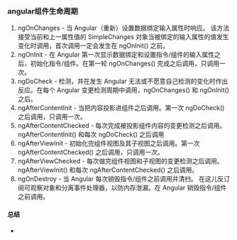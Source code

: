 ### angular组件生命周期

1.  ngOnChanges - 当 Angular（重新）设置数据绑定输入属性时响应。 该方法接受当前和上一属性值的 SimpleChanges 对象当被绑定的输入属性的值发生变化时调用，首次调用一定会发生在 ngOnInit() 之前。
2.  ngOnInit - 在 Angular 第一次显示数据绑定和设置指令/组件的输入属性之后，初始化指令/组件。在第一轮 ngOnChanges() 完成之后调用，只调用一次。
3.  ngDoCheck - 检测，并在发生 Angular 无法或不愿意自己检测的变化时作出反应。在每个 Angular 变更检测周期中调用，ngOnChanges() 和 ngOnInit() 之后。
4.  ngAfterContentInit - 当把内容投影进组件之后调用。第一次 ngDoCheck() 之后调用，只调用一次。
5.  ngAfterContentChecked - 每次完成被投影组件内容的变更检测之后调用。ngAfterContentInit() 和每次 ngDoCheck() 之后调用
6.  ngAfterViewInit - 初始化完组件视图及其子视图之后调用。第一次 ngAfterContentChecked() 之后调用，只调用一次。
7.  ngAfterViewChecked - 每次做完组件视图和子视图的变更检测之后调用。ngAfterViewInit() 和每次 ngAfterContentChecked() 之后调用。
8.  ngOnDestroy - 当 Angular 每次销毁指令/组件之前调用并清扫。 在这儿反订阅可观察对象和分离事件处理器，以防内存泄漏。在 Angular 销毁指令/组件之前调用。


#### 总结


* 
